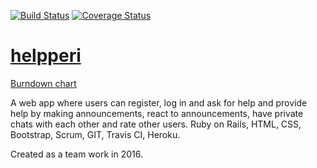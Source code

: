 [![Build Status](https://travis-ci.org/xjoxjox/helpperi.svg?branch=master)](https://travis-ci.org/xjoxjox/helpperi)  [![Coverage Status](https://coveralls.io/repos/github/xjoxjox/helpperi/badge.svg?branch=master)](https://coveralls.io/github/xjoxjox/helpperi?branch=master)

# [helpperi](http://helpperi.herokuapp.com/)

[Burndown chart](https://docs.google.com/spreadsheets/d/1h3LncD2UB7XuhtZ3nXzjOzSb2t9CoDokUFSik3Ow91A/edit#gid=1496424636)

A web app where users can register, log in and ask for help and provide help by making announcements, react to announcements, have private chats with each other and rate other users. Ruby on Rails, HTML, CSS, Bootstrap, Scrum, GIT, Travis CI, Heroku. 

Created as a team work in 2016.
